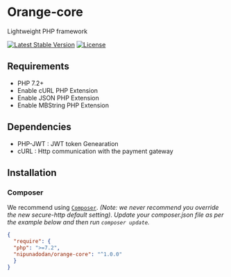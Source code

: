 # Orange-core
Lightweight PHP framework

[![Latest Stable Version](https://poser.pugx.org/nipunadodan/orange-core/v/stable)](https://packagist.org/packages/nipunadodan/orange-core) [![License](https://poser.pugx.org/nipunadodan/orange-core/license)](https://packagist.org/packages/nipunadodan/orange-core)

## Requirements
* PHP 7.2+
* Enable cURL PHP Extension
* Enable JSON PHP Extension
* Enable MBString PHP Extension
 
 ## Dependencies
* PHP-JWT : JWT token Genearation
* cURL : Http communication with the payment gateway

## Installation
### Composer
We recommend using [`Composer`](http://getcomposer.org). *(Note: we never recommend you
override the new secure-http default setting)*. 
*Update your composer.json file as per the example below and then run
`composer update`.*

```json
{
  "require": {
  "php": ">=7.2",
  "nipunadodan/orange-core": "^1.0.0"
  }
}
```